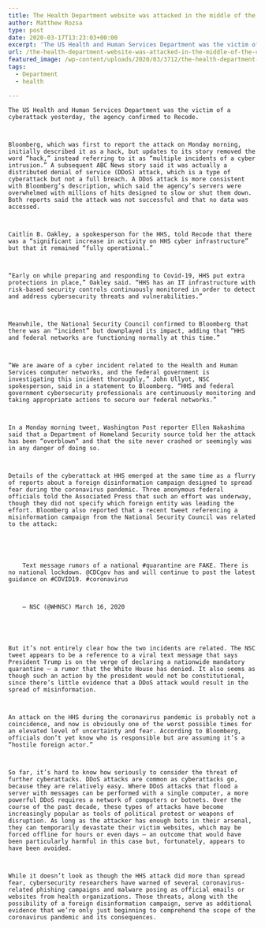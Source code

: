 ```yaml
---
title: The Health Department website was attacked in the middle of the coronavirus pandemic
author: Matthew Rozsa
type: post
date: 2020-03-17T13:23:03+00:00
excerpt: 'The US Health and Human Services Department was the victim of a cyberattack yesterday, the agency confirmed to Recode. Bloomberg, which was first to report the attack on Monday morning, initially described it as a hack, but updates to its story removed the word “hack,” instead referring to it as “multiple incidents of a cyber&hellip;'
url: /the-health-department-website-was-attacked-in-the-middle-of-the-coronavirus-pandemic/
featured_image: /wp-content/uploads/2020/03/3712/the-health-department-website-was-attacked-in-the-middle-of-the-coronavirus-pandemic-scaled.jpg
tags:
  - Department
  - health

---
```

  
    The US Health and Human Services Department was the victim of a cyberattack yesterday, the agency confirmed to Recode.
  
  
  
    Bloomberg, which was first to report the attack on Monday morning, initially described it as a hack, but updates to its story removed the word “hack,” instead referring to it as “multiple incidents of a cyber intrusion.” A subsequent ABC News story said it was actually a distributed denial of service (DDoS) attack, which is a type of cyberattack but not a full breach. A DDoS attack is more consistent with Bloomberg’s description, which said the agency’s servers were overwhelmed with millions of hits designed to slow or shut them down. Both reports said the attack was not successful and that no data was accessed.
  
  
  
    Caitlin B. Oakley, a spokesperson for the HHS, told Recode that there was a “significant increase in activity on HHS cyber infrastructure” but that it remained “fully operational.”
  
  
  
    “Early on while preparing and responding to Covid-19, HHS put extra protections in place,” Oakley said. “HHS has an IT infrastructure with risk-based security controls continuously monitored in order to detect and address cybersecurity threats and vulnerabilities.”
  
  
  
    Meanwhile, the National Security Council confirmed to Bloomberg that there was an “incident” but downplayed its impact, adding that “HHS and federal networks are functioning normally at this time.”
  
  
  
    “We are aware of a cyber incident related to the Health and Human Services computer networks, and the federal government is investigating this incident thoroughly,” John Ullyot, NSC spokesperson, said in a statement to Bloomberg. “HHS and federal government cybersecurity professionals are continuously monitoring and taking appropriate actions to secure our federal networks.”
  
  
  
    In a Monday morning tweet, Washington Post reporter Ellen Nakashima said that a Department of Homeland Security source told her the attack has been “overblown” and that the site never crashed or seemingly was in any danger of doing so.
  
  
  
    Details of the cyberattack at HHS emerged at the same time as a flurry of reports about a foreign disinformation campaign designed to spread fear during the coronavirus pandemic. Three anonymous federal officials told the Associated Press that such an effort was underway, though they did not specify which foreign entity was leading the effort. Bloomberg also reported that a recent tweet referencing a misinformation campaign from the National Security Council was related to the attack:
  
  
  
    
      
        Text message rumors of a national #quarantine are FAKE. There is no national lockdown. @CDCgov has and will continue to post the latest guidance on #COVID19. #coronavirus
      
      
      
        — NSC (@WHNSC) March 16, 2020
      
    
  
  
  
    But it’s not entirely clear how the two incidents are related. The NSC tweet appears to be a reference to a viral text message that says President Trump is on the verge of declaring a nationwide mandatory quarantine — a rumor that the White House has denied. It also seems as though such an action by the president would not be constitutional, since there’s little evidence that a DDoS attack would result in the spread of misinformation.
  
  
  
    An attack on the HHS during the coronavirus pandemic is probably not a coincidence, and now is obviously one of the worst possible times for an elevated level of uncertainty and fear. According to Bloomberg, officials don’t yet know who is responsible but are assuming it’s a “hostile foreign actor.”
  
  
  
    So far, it’s hard to know how seriously to consider the threat of further cyberattacks. DDoS attacks are common as cyberattacks go, because they are relatively easy. Where DDoS attacks that flood a server with messages can be performed with a single computer, a more powerful DDoS requires a network of computers or botnets. Over the course of the past decade, these types of attacks have become increasingly popular as tools of political protest or weapons of disruption. As long as the attacker has enough bots in their arsenal, they can temporarily devastate their victim websites, which may be forced offline for hours or even days — an outcome that would have been particularly harmful in this case but, fortunately, appears to have been avoided.
  
  
  
    While it doesn’t look as though the HHS attack did more than spread fear, cybersecurity researchers have warned of several coronavirus-related phishing campaigns and malware posing as official emails or websites from health organizations. Those threats, along with the possibility of a foreign disinformation campaign, serve as additional evidence that we’re only just beginning to comprehend the scope of the coronavirus pandemic and its consequences.
  
